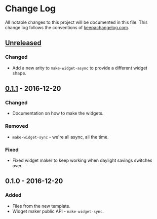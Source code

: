 # Change Log
All notable changes to this project will be documented in this file. This change log follows the conventions of [keepachangelog.com](http://keepachangelog.com/).

## [Unreleased]
### Changed
- Add a new arity to `make-widget-async` to provide a different widget shape.

## [0.1.1] - 2016-12-20
### Changed
- Documentation on how to make the widgets.

### Removed
- `make-widget-sync` - we're all async, all the time.

### Fixed
- Fixed widget maker to keep working when daylight savings switches over.

## 0.1.0 - 2016-12-20
### Added
- Files from the new template.
- Widget maker public API - `make-widget-sync`.

[Unreleased]: https://github.com/your-name/clj_music_day/compare/0.1.1...HEAD
[0.1.1]: https://github.com/your-name/clj_music_day/compare/0.1.0...0.1.1
